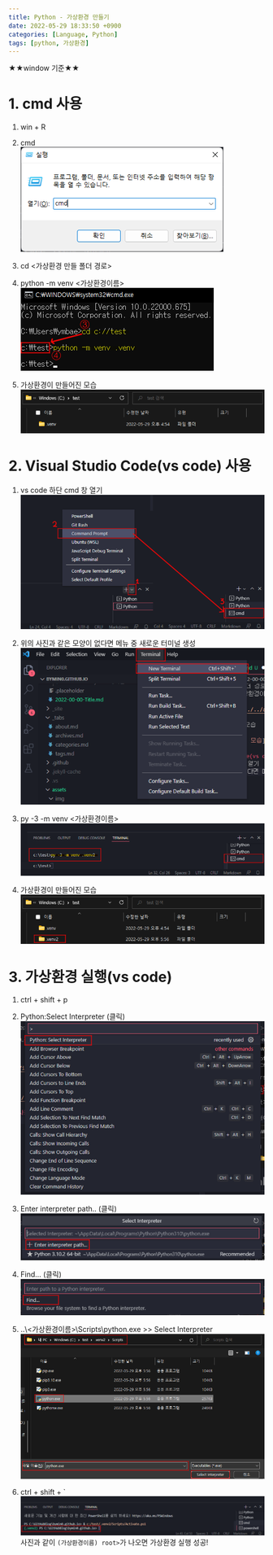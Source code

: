 ```yaml
---
title: Python - 가상환경 만들기
date: 2022-05-29 18:33:50 +0900
categories: [Language, Python]
tags: [python, 가상환경]
---
```


★★window 기준★★

# 1. cmd 사용
1. win + R
2. cmd
   <br>
   ![cmd_실행](../../../assets/imgs/python_01_01.png)

3. cd <가상환경 만들 폴더 경로>

4. python -m venv <가상환경이름>
   <br>
   ![cmd_가상환경](../../../assets/imgs/python_01_02.png)

5. 가상환경이 만들어진 모습
   <br>
   ![가상환경이 만들어진 모습](../../../assets/imgs/python_01_03.png)

# 2. Visual Studio Code(vs code) 사용
1. vs code 하단 cmd 창 열기
   <br>
   ![vs_code_terminal](../../../assets/imgs/python_01_04.png)

2. 위의 사진과 같은 모양이 없다면 메뉴 중 새로운 터미널 생성
   <br>
   ![new_terminal](../../../assets/imgs/python_01_05.png)

3. py -3 -m venv <가상환경이름>
   <br>
   ![terminal_code](../../../assets/imgs/python_01_06.png)

4. 가상환경이 만들어진 모습
   ![가상환경이 만들어진 모습](../../../assets/imgs/python_01_07.png)

# 3. 가상환경 실행(vs code)
1. ctrl + shift + p
   
2. Python:Select Interpreter (클릭)
   <br>
   ![click](../../../assets/imgs/python_01_08.png)

3. Enter interpreter path.. (클릭)
   <br>
   ![click](../../../assets/imgs/python_01_09.png)

4. Find... (클릭)
   <br>
   ![click](../../../assets/imgs/python_01_10.png)

5. ..\\<가상환경이름>\\Scripts\\python.exe >> Select Interpreter
   <br>
   ![가상환경 경로](../../../assets/imgs/python_01_11.png)
   
6. ctrl + shift + \`
   <br>
   ![가상환경 실행 완료](../../../assets/imgs/python_01_12.png)
   <br>
   사진과 같이 `(가상환경이름) root>`가 나오면 가상환경 실행 성공!